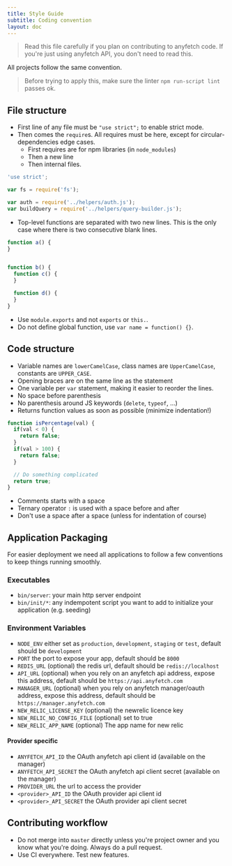 ```yaml
---
title: Style Guide
subtitle: Coding convention
layout: doc
---
```

> Read this file carefully if you plan on contributing to anyfetch code.
> If you're just using anyfetch API, you don't need to read this.

All projects follow the same convention.

> Before trying to apply this, make sure the linter `npm run-script lint` passes ok.

## File structure
* First line of any file must be `"use strict";` to enable strict mode.
* Then comes the `require`s. All requires must be here, except for circular-dependencies edge cases.
    * First requires are for npm libraries (in `node_modules`)
    * Then a new line
    * Then internal files.

```javascript
'use strict';

var fs = require('fs');

var auth = require('../helpers/auth.js');
var buildQuery = require('../helpers/query-builder.js');
```

* Top-level functions are separated with two new lines. This is the only case where there is two consecutive blank lines.

```javascript
function a() {
}


function b() {
  function c() {
  }

  function d() {
  }
}
```

* Use `module.exports` and not `exports` or `this.`.
* Do not define global function, use `var name = function() {}`.

## Code structure
* Variable names are `lowerCamelCase`, class names are `UpperCamelCase`, constants are `UPPER_CASE`.
* Opening braces are on the same line as the statement
* One variable per `var` statement, making it easier to reorder the lines.
* No space before parenthesis
* No parenthesis around JS keywords (`delete`, `typeof`, ...)
* Returns function values as soon as possible (minimize indentation!)

```javascript
function isPercentage(val) {
  if(val < 0) {
    return false;
  }
  if(val > 100) {
    return false;
  }

  // Do something complicated
  return true;
}
```

* Comments starts with a space
* Ternary operator `:` is used with a space before and after
* Don't use a space after a space (unless for indentation of course)

## Application Packaging

For easier deployment we need all applications to follow a few conventions to keep things running smoothly.

### Executables

- `bin/server`: your main http server endpoint
- `bin/init/*`: any indempotent script you want to add to initialize your application (e.g. seeding)

### Environment Variables

- `NODE_ENV` either set as `production`, `development`, `staging` or `test`, default should be `development`
- `PORT` the port to expose your app, default should be `8000`
- `REDIS_URL` (optional) the redis url, default should be `redis://localhost`
- `API_URL` (optional) when you rely on an anyfetch api address, expose this address, default should be `https://api.anyfetch.com`
- `MANAGER_URL` (optional) when you rely on anyfetch manager/oauth address, expose this address, default should be `https://manager.anyfetch.com`
- `NEW_RELIC_LICENSE_KEY` (optional) the newrelic licence key
- `NEW_RELIC_NO_CONFIG_FILE` (optional) set to true
- `NEW_RELIC_APP_NAME` (optional) The app name for new relic

#### Provider specific

- `ANYFETCH_API_ID` the OAuth anyfetch api client id (available on the manager)
- `ANYFETCH_API_SECRET` the OAuth anyfetch api client secret (available on the manager)
- `PROVIDER_URL` the url to access the provider
- `<provider>_API_ID` the OAuth provider api client id
- `<provider>_API_SECRET` the OAuth provider api client secret

## Contributing workflow
* Do not merge into `master` directly unless you're project owner and you know what you're doing. Always do a pull request.
* Use CI everywhere. Test new features.
